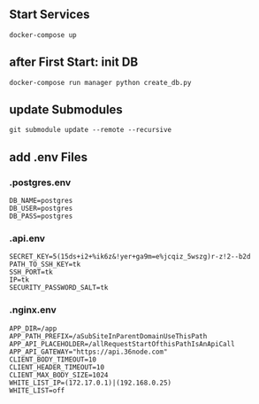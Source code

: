 ## Start Services
    docker-compose up

## after First Start: init DB
    docker-compose run manager python create_db.py

## update Submodules
    git submodule update --remote --recursive
    
## add .env Files
### .postgres.env
    DB_NAME=postgres
    DB_USER=postgres
    DB_PASS=postgres

### .api.env
    SECRET_KEY=5(15ds+i2+%ik6z&!yer+ga9m=e%jcqiz_5wszg)r-z!2--b2d
    PATH_TO_SSH_KEY=tk
    SSH_PORT=tk
    IP=tk
    SECURITY_PASSWORD_SALT=tk

### .nginx.env
    APP_DIR=/app
    APP_PATH_PREFIX=/aSubSiteInParentDomainUseThisPath
    APP_API_PLACEHOLDER=/allRequestStartOfthisPathIsAnApiCall
    APP_API_GATEWAY="https://api.36node.com"
    CLIENT_BODY_TIMEOUT=10
    CLIENT_HEADER_TIMEOUT=10
    CLIENT_MAX_BODY_SIZE=1024
    WHITE_LIST_IP=(172.17.0.1)|(192.168.0.25)
    WHITE_LIST=off